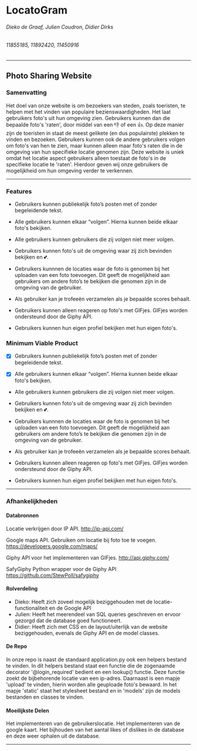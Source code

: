 # LocatoGram
###### Dieko de Graaf, Julien Coudron, Didier Dirks
###### 11855185, 11892420, 11450916

---


## Photo Sharing Website
### Samenvatting
Het doel van onze website is om bezoekers van steden, zoals toeristen, te helpen met het vinden van populaire bezienswaardigheden. Het laat gebruikers foto's uit hun omgeving zien. Gebruikers kunnen dan die bepaalde foto's 'raten', door middel van een :thumbsdown: of een :thumbsup:. Op deze manier zijn de toeristen in staat de meest gelikete (en dus populairste) plekken te vinden en bezoeken. Gebruikers kunnen ook de andere gebruikers volgen om foto's van hen te zien, maar kunnen alleen maar foto's raten die in de omgeving van hun specifieke locatie genomen zijn. Deze website is uniek omdat het locatie aspect gebruikers alleen toestaat de foto's in de specifieke locatie te 'raten'. Hierdoor geven wij onze gebruikers de mogelijkheid om hun omgeving verder te verkennen.

---

### Features
-    Gebruikers kunnen publiekelijk foto’s posten met of zonder begeleidende tekst.

-    Alle gebruikers kunnen elkaar “volgen”. Hierna kunnen beide elkaar foto's bekijken.

-    Alle gebruikers kunnen gebruikers die zij volgen niet meer volgen.

-    Gebruikers kunnen foto's uit de omgeving waar zij zich bevinden bekijken en :two_hearts:.

-    Gebruikers kunnnen de locaties waar de foto is genomen bij het uploaden van een foto toevoegen. Dit geeft de mogelijkheid aan gebruikers om andere foto’s te bekijken die genomen zijn in de omgeving van de gebruiker.

-    Als gebruiker kan je trofeeën verzamelen als je  bepaalde scores behaalt.

-    Gebruikers kunnen alleen reageren op foto's met GIFjes. GIFjes worden ondersteund door de Giphy API.

-    Gebruikers kunnen hun eigen profiel bekijken met hun eigen foto's.



### Minimum Viable Product

-   [x] Gebruikers kunnen publiekelijk foto’s posten met of zonder begeleidende tekst.

-   [x] Alle gebruikers kunnen elkaar “volgen”. Hierna kunnen beide elkaar foto's bekijken.

-    Alle gebruikers kunnen gebruikers die zij volgen niet meer volgen.

-    Gebruikers kunnen foto's uit de omgeving waar zij zich bevinden bekijken en :two_hearts:.

-    Gebruikers kunnnen de locaties waar de foto is genomen bij het uploaden van een foto toevoegen. Dit geeft de mogelijkheid aan gebruikers om andere foto’s te bekijken die genomen zijn in de omgeving van de gebruiker.

-    Als gebruiker kan je trofeeën verzamelen als je  bepaalde scores behaalt.

-    Gebruikers kunnen alleen reageren op foto's met GIFjes. GIFjes worden ondersteund door de Giphy API.

-    Gebruikers kunnen hun eigen profiel bekijken met hun eigen foto's.

---

### Afhankelijkheden
#### Databronnen
Locatie verkrijgen door IP API.
http://ip-api.com/

Google maps API. Gebruiken om locatie bij foto toe te voegen.
https://developers.google.com/maps/

Giphy API voor het implementeren van GIFjes.
http://api.giphy.com/

SafyGiphy Python wrapper voor de Giphy API
https://github.com/StewPoll/safygiphy

#### Rolverdeling
-    Dieko: Heeft zich zoveel mogelijk beziggehouden met de locatie-functionaliteit en de Google API
-    Julien: Heeft het meerendeel van SQL queries geschreven en ervoor gezorgd dat de database goed functioneert.
-    Didier: Heeft zich met CSS en de layout/uiterlijk van de website beziggehouden, evenals de Giphy API en de model classes.

#### De Repo
In onze repo is naast de standaard application.py ook een helpers bestand te vinden. In dit helpers bestand staat een functie die de zogenaamde decorator '@login_required' bedient en een lookup() functie. Deze functie zoekt de bijbehorende locatie van een ip-adres. Daarnaast is een mapje 'upload' te vinden, hierin worden alle geuploade foto's bewaard. In het mapje 'static' staat het stylesheet bestand en in 'models' zijn de models bestanden en classes te vinden.

#### Moeilijkste Delen

Het implementeren van de gebruikerslocatie.
Het implementeren van de google kaart.
Het bijhouden van het aantal likes of dislikes in de database en deze weer ophalen uit de database.

---




